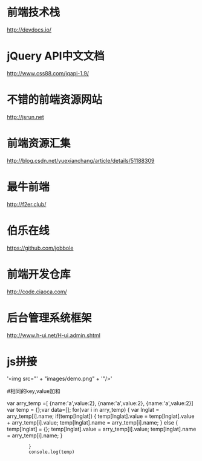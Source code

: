 # 前端技术栈
http://devdocs.io/

# jQuery API中文文档
http://www.css88.com/jqapi-1.9/

# 不错的前端资源网站
http://jsrun.net

# 前端资源汇集
http://blog.csdn.net/yuexianchang/article/details/51188309

# 最牛前端
http://f2er.club/

# 伯乐在线
https://github.com/jobbole

# 前端开发仓库

http://code.ciaoca.com/

# 后台管理系统框架

http://www.h-ui.net/H-ui.admin.shtml

# js拼接
'<img src="' + "images/demo.png" + '"/>'

#相同的key,value加和

 var arry_temp =[
		 {name:'a',value:2},
		 {name:'a',value:2},
		 {name:'a',value:2}]
		    var temp = {};var data=[];
			for(var i in arry_temp) {
				var lnglat = arry_temp[i].name;
				if(temp[lnglat]) {
					temp[lnglat].value = temp[lnglat].value + arry_temp[i].value;
					temp[lnglat].name = arry_temp[i].name;
				} else {
					temp[lnglat] = {};
					temp[lnglat].value = arry_temp[i].value;
					temp[lnglat].name = arry_temp[i].name;
				}
				
			}
			console.log(temp)
